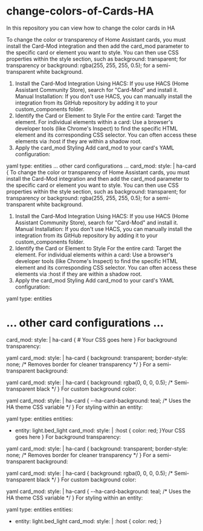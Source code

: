 # change-colors-of-Cards-HA
In this repository you can view how to change the color cards in HA

To change the color or transparency of Home Assistant cards, you must install the Card-Mod integration and then add the card_mod parameter to the specific card or element you want to style. You can then use CSS properties within the style section, such as background: transparent; for transparency or background: rgba(255, 255, 255, 0.5); for a semi-transparent white background. 
1. Install the Card-Mod Integration
Using HACS:
If you use HACS (Home Assistant Community Store), search for "Card-Mod" and install it. 
Manual Installation:
If you don't use HACS, you can manually install the integration from its GitHub repository by adding it to your custom_components folder. 
2. Identify the Card or Element to Style
For the entire card:
Target the <ha-card> element. 
For individual elements within a card:
Use a browser's developer tools (like Chrome's Inspect) to find the specific HTML element and its corresponding CSS selector. You can often access these elements via :host if they are within a shadow root. 
3. Apply the card_mod Styling 
Add card_mod to your card's YAML configuration:
 
yaml
type: entities
  ... other card configurations ...
card_mod:
  style: |
    ha-card {
      To change the color or transparency of Home Assistant cards, you must install the Card-Mod integration and then add the card_mod parameter to the specific card or element you want to style. You can then use CSS properties within the style section, such as background: transparent; for transparency or background: rgba(255, 255, 255, 0.5); for a semi-transparent white background. 
1. Install the Card-Mod Integration
Using HACS:
If you use HACS (Home Assistant Community Store), search for "Card-Mod" and install it. 
Manual Installation:
If you don't use HACS, you can manually install the integration from its GitHub repository by adding it to your custom_components folder. 
2. Identify the Card or Element to Style
For the entire card:
Target the <ha-card> element. 
For individual elements within a card:
Use a browser's developer tools (like Chrome's Inspect) to find the specific HTML element and its corresponding CSS selector. You can often access these elements via :host if they are within a shadow root. 
3. Apply the card_mod Styling 
Add card_mod to your card's YAML configuration:
 
yaml
type: entities
# ... other card configurations ...
card_mod:
  style: |
    ha-card {
      # Your CSS goes here
    }
For background transparency:
 
yaml
card_mod:
  style: |
    ha-card {
      background: transparent;
      border-style: none; /* Removes border for cleaner transparency */
    }
For a semi-transparent background:
 
yaml
card_mod:
  style: |
    ha-card {
      background: rgba(0, 0, 0, 0.5); /* Semi-transparent black */
    }
For custom background color:
 
yaml
card_mod:
  style: |
    ha-card {
      --ha-card-background: teal; /* Uses the HA theme CSS variable */
    }
For styling within an entity:
 
yaml
type: entities
entities:
  - entity: light.bed_light
    card_mod:
      style: |
        :host {
          color: red;
        }Your CSS goes here
    }
For background transparency:
 
yaml
card_mod:
  style: |
    ha-card {
      background: transparent;
      border-style: none; /* Removes border for cleaner transparency */
    }
For a semi-transparent background:
 
yaml
card_mod:
  style: |
    ha-card {
      background: rgba(0, 0, 0, 0.5); /* Semi-transparent black */
    }
For custom background color:
 
yaml
card_mod:
  style: |
    ha-card {
      --ha-card-background: teal; /* Uses the HA theme CSS variable */
    }
For styling within an entity:
 
yaml
type: entities
entities:
  - entity: light.bed_light
    card_mod:
      style: |
        :host {
          color: red;
        }
